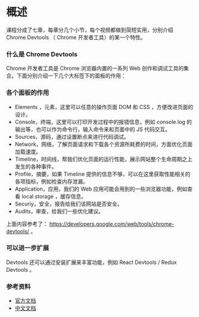 # 概述

课程分成了七章，每章分几个小节，每个视频都做到简短实用，分别介绍 Chrome Devtools （ Chrome 开发者工具）的某一个特性。

### 什么是 Chrome Devtools

Chrome 开发者工具是 Chrome 浏览器内置的一系列 Web 创作和调试工具的集合。下面分别介绍一下几个大标签下的面板的作用：



### 各个面板的作用

- Elements ，元素，这里可以任意的操作页面 DOM 和 CSS ，方便改进页面的设计。
- Console，终端，这里可以打印开发过程中的报错信息，例如 console.log 的输出等，也可以作为命令行，输入命令来和页面中的 JS 代码交互。
- Sources，源码，通过设置断点来进行代码调试。
- Network，网络，了解页面请求和下载各个资源所耗费的时间，方面优化页面加载速度。
- Timeline，时间线，帮我们优化页面的运行性能，展示网站整个生命周期之上发生的各种事件。
- Profile，摘要，如果 Timeline 提供的信息不够，可以在这里获取性能相关的各项指标，例如检查内存泄漏。
- Application，应用，我们的 Web 应用可能会用到的一些浏览器功能，例如查看 local storage ，缓存信息。
- Securiy，安全，报告给我们该网站是否安全。
- Audits，审查，给我们一些优化建议。


上面内容参考了： https://developers.google.com/web/tools/chrome-devtools/ 。


### 可以进一步扩展

Devtools 还可以通过安装扩展来丰富功能，例如 React Devtools / Redux Devtools 。


### 参考资料

- [官方文档](https://developers.google.com/web/tools/chrome-devtools/)
- [中文文档](https://github.com/CN-Chrome-DevTools/CN-Chrome-DevTools)
